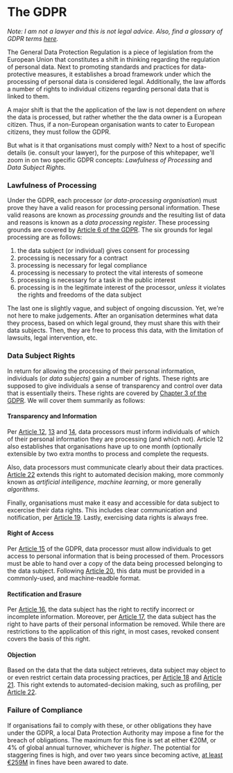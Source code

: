 # The GDPR

_Note: I am not a lawyer and this is not legal advice. Also, find a glossary of GDPR terms_ [_here_](https://gdpr-info.eu/art-4-gdpr/)_._

The General Data Protection Regulation is a piece of legislation from the European Union that constitutes a shift in thinking regarding the regulation of personal data. Next to promoting standards and practices for data-protective measures, it establishes a broad framework under which the processing of personal data is considered legal. Additionally, the law affords a number of rights to individual citizens regarding personal data that is linked to them. 

A major shift is that the the application of the law is not dependent on _where_ the data is processed, but rather whether the the data owner is a European citizen. Thus, if a non-European organisation wants to cater to European citizens, they must follow the GDPR.

But what is it that organisations must comply with? Next to a host of specific details \(ie. consult your lawyer\), for the purpose of this whitepaper, we'll zoom in on two specific GDPR concepts: _Lawfulness of Processing_ and _Data Subject Rights._

### Lawfulness of Processing

Under the GDPR, each processor \(_or data-processing organisation_\) must prove they have a valid reason for processing personal information. These valid reasons are known as _processing grounds_ and the resulting list of data and reasons is known as a _data processing register_. These processing grounds are covered by [Article 6 of the GDPR](https://gdpr-info.eu/art-6-gdpr/). The six grounds for legal processing are as follows:

1. the data subject \(or individual\) gives consent for processing
2. processing is necessary for a contract
3. processing is necessary for legal compliance
4. processing is necessary to protect the vital interests of someone
5. processing is necessary for a task in the public interest
6. processing is in the legitimate interest of the processor, _unless_ it violates the rights and freedoms of the data subject

The last one is slightly vague, and subject of ongoing discussion. Yet, we're not here to make judgements. After an organisation determines what data they process, based on which legal ground, they must share this with their data subjects. Then, they are free to process this data, with the limitation of lawsuits, legal intervention, etc.

### Data Subject Rights

In return for allowing the processing of their personal information, individuals \(or _data subjects\)_ gain a number of rights. These rights are supposed to give individuals a sense of transparency and control over data that is essentially theirs. These rights are covered by [Chapter 3 of the GDPR](https://gdpr-info.eu/chapter-3/). We will cover them summarily as follows:

#### Transparency and Information

Per [Article 12](https://gdpr-info.eu/art-12-gdpr/), [13](https://gdpr-info.eu/art-13-gdpr/) and [14](https://gdpr-info.eu/art-14-gdpr/), data processors must inform individuals of which of their personal information they are processing \(and which not\). Article 12 also establishes that organisations have up to one month \(optionally extensible by two extra months to process and complete the requests.

Also, data processors must communicate clearly about their data practices. [Article 22](https://gdpr-info.eu/art-22-gdpr/) extends this right to automated decision making, more commonly known as _artificial intelligence_, _machine learning_, or more generally _algorithms_. 

Finally, organisations must make it easy and accessible for data subject to excercise their data rights. This includes clear communication and notification, per [Article 19](https://gdpr-info.eu/art-19-gdpr/). Lastly, exercising data rights is always free.

#### Right of Access

Per [Article 15](https://gdpr-info.eu/art-15-gdpr/) of the GDPR, data processor must allow individuals to get access to personal information that is being processed of them. Processors must be able to hand over a copy of the data being processed belonging to the data subject. Following [Article 20](https://gdpr-info.eu/art-20-gdpr/), this data must be provided in a commonly-used, and machine-readble format.

#### Rectification and Erasure

Per [Article 16](https://gdpr-info.eu/art-16-gdpr/), the data subject has the right to rectify incorrect or incomplete information. Moreover, per [Article 17](https://gdpr-info.eu/art-17-gdpr/), the data subject has the right to have parts of their personal information be removed. While there are restrictions to the application of this right, in most cases, revoked consent covers the basis of this right.

#### Objection

Based on the data that the data subject retrieves, data subject may object to or even restrict certain data processing practices, per [Article 18](https://gdpr-info.eu/art-18-gdpr/) and [Article 21](https://gdpr-info.eu/art-21-gdpr/). This right extends to automated-decision making, such as profiling, per [Article 22](https://gdpr-info.eu/art-22-gdpr/).

### Failure of Compliance

If organisations fail to comply with these, or other obligations they have under the GDPR, a local Data Protection Authority may impose a fine for the breach of obligations. The maximum for this fine is set at either €20M, or 4% of global annual turnover, whichever is _higher_. The potential for staggering fines is high, and over two years since becoming active, [at least €259M](https://www.enforcementtracker.com/?insights) in fines have been awared to date.



